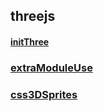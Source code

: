 
## threejs

#### [initThree](./three/initThree)

### [extraModuleUse](./three/extraModuleUse)

### [css3DSprites](./three/css3DSprites)